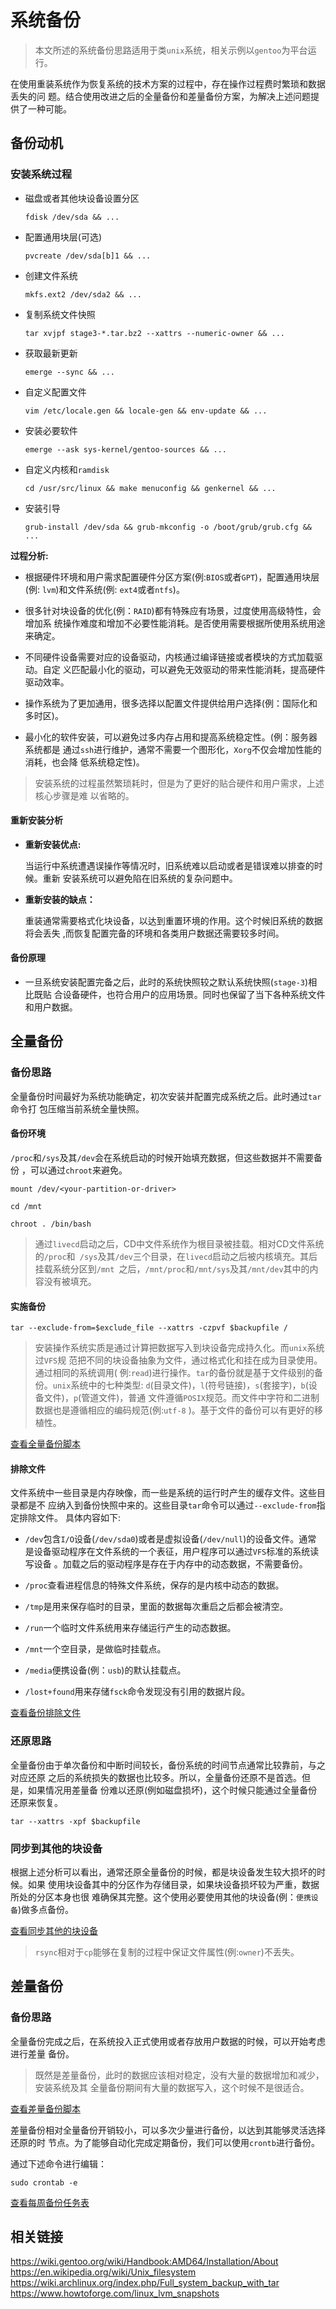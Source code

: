 # 系统备份

> 本文所述的系统备份思路适用于类`unix`系统，相关示例以`gentoo`为平台运行。

在使用重装系统作为恢复系统的技术方案的过程中，存在操作过程费时繁琐和数据丢失的问
题。结合使用改进之后的全量备份和差量备份方案，为解决上述问题提供了一种可能。

## 备份动机

### 安装系统过程

-   磁盘或者其他块设备设置分区

    ```
    fdisk /dev/sda && ...
    ```

-   配置通用块层(可选)

    ```
    pvcreate /dev/sda[b]1 && ...
    ```

-   创建文件系统

    ```
    mkfs.ext2 /dev/sda2 && ...
    ```

-   复制系统文件快照

    ```
    tar xvjpf stage3-*.tar.bz2 --xattrs --numeric-owner && ...
    ```

-   获取最新更新

    ```
    emerge --sync && ...
    ```

-   自定义配置文件

    ```
    vim /etc/locale.gen && locale-gen && env-update && ...
    ```

-  安装必要软件

    ```
    emerge --ask sys-kernel/gentoo-sources && ...
    ```

-   自定义内核和`ramdisk`

    ```
    cd /usr/src/linux && make menuconfig && genkernel && ...
    ```

-   安装引导

    ```
    grub-install /dev/sda && grub-mkconfig -o /boot/grub/grub.cfg && ...
    ```

**过程分析:**

-   根据硬件环境和用户需求配置硬件分区方案(例:`BIOS`或者`GPT`)，配置通用块层(例:
    `lvm`)和文件系统(例: `ext4`或者`ntfs`)。

-   很多针对块设备的优化(例：`RAID`)都有特殊应有场景，过度使用高级特性，会增加系
    统操作难度和增加不必要性能消耗。是否使用需要根据所使用系统用途来确定。

-   不同硬件设备需要对应的设备驱动，内核通过编译链接或者模块的方式加载驱动。自定
    义匹配最小化的驱动，可以避免无效驱动的带来性能消耗，提高硬件驱动效率。

-   操作系统为了更加通用，很多选择以配置文件提供给用户选择(例：国际化和多时区)。

-   最小化的软件安装，可以避免过多内存占用和提高系统稳定性。(例：服务器系统都是
    通过`ssh`进行维护，通常不需要一个图形化，`Xorg`不仅会增加性能的消耗，也会降
    低系统稳定性)。

> 安装系统的过程虽然繁琐耗时，但是为了更好的贴合硬件和用户需求，上述核心步骤是难
> 以省略的。

#### 重新安装分析

-   **重新安装优点:**

    当运行中系统遭遇误操作等情况时，旧系统难以启动或者是错误难以排查的时候。重新
    安装系统可以避免陷在旧系统的复杂问题中。

-   **重新安装的缺点：**

    重装通常需要格式化块设备，以达到重置环境的作用。这个时候旧系统的数据将会丢失
    ,而恢复配置完备的环境和各类用户数据还需要较多时间。

#### 备份原理

-   一旦系统安装配置完备之后，此时的系统快照较之默认系统快照(`stage-3`)相比既贴
    合设备硬件，也符合用户的应用场景。同时也保留了当下各种系统文件和用户数据。

## 全量备份

### 备份思路

全量备份时间最好为系统功能确定，初次安装并配置完成系统之后。此时通过`tar`命令打
包压缩当前系统全量快照。

#### 备份环境

`/proc`和`/sys`及其`/dev`会在系统启动的时候开始填充数据，但这些数据并不需要备份
，可以通过`chroot`来避免。

```
mount /dev/<your-partition-or-driver>

cd /mnt

chroot . /bin/bash
```

> 通过`livecd`启动之后，CD中文件系统作为根目录被挂载。相对CD文件系统的`/proc`和`
> /sys`及其`/dev`三个目录，在`livecd`启动之后被内核填充。其后挂载系统分区到`/mnt
> `之后，`/mnt/proc`和`/mnt/sys`及其`/mnt/dev`其中的内容没有被填充。

#### 实施备份

```
tar --exclude-from=$exclude_file --xattrs -czpvf $backupfile /
```

> 安装操作系统实质是通过计算把数据写入到块设备完成持久化。而`unix`系统过`VFS`规
> 范把不同的块设备抽象为文件，通过格式化和挂在成为目录使用。通过相同的系统调用(
> 例:`read`)进行操作。`tar`的备份就是基于文件级别的备份。`unix`系统中的七种类型:
> `d`(目录文件)，`l`(符号链接)，`s`(套接字)，`b`(设备文件)，`p`(管道文件)，普通
> 文件遵循`POSIX`规范。而文件中字符和二进制数据也是遵循相应的编码规范(例:`utf-8`
> )。基于文件的备份可以有更好的移植性。

[查看全量备份脚本](https://raw.githubusercontent.com/crux-wild/system-backup/master/full-system-backup)

#### 排除文件

文件系统中一些目录是内存映像，而一些是系统的运行时产生的缓存文件。这些目录都是不
应纳入到备份快照中来的。这些目录`tar`命令可以通过`--exclude-from`指定排除文件。
具体内容如下:

-   `/dev`包含`I/O`设备(`/dev/sda0`)或者是虚拟设备(`/dev/null`)的设备文件。通常
    是设备驱动程序在文件系统的一个表征，用户程序可以通过`VFS`标准的系统读写设备
    。加载之后的驱动程序是存在于内存中的动态数据，不需要备份。

-   `/proc`查看进程信息的特殊文件系统，保存的是内核中动态的数据。

-   `/tmp`是用来保存临时的目录，里面的数据每次重启之后都会被清空。

-   `/run`一个临时文件系统用来存储运行产生的动态数据。

-   `/mnt`一个空目录，是做临时挂载点。

-   `/media`便携设备(例：`usb`)的默认挂载点。

-   `/lost+found`用来存储`fsck`命令发现没有引用的数据片段。

[查看备份排除文件](https://raw.githubusercontent.com/crux-wild/system-backup/master/full-system-exclude)

### 还原思路

全量备份由于单次备份和中断时间较长，备份系统的时间节点通常比较靠前，与之对应还原
之后的系统损失的数据也比较多。所以，全量备份还原不是首选。但是，如果情况用差量备
份难以还原(例如磁盘损坏)，这个时候只能通过全量备份还原来恢复。

```
tar --xattrs -xpf $backupfile
```

### 同步到其他的块设备

根据上述分析可以看出，通常还原全量备份的时候，都是块设备发生较大损坏的时候。如果
使用块设备其中的分区作为存储目录，如果块设备损坏较为严重，数据所处的分区本身也很
难确保其完整。这个使用必要使用其他的块设备(例：`便携设备`)做多点备份。

[查看同步其他的块设备](https://raw.githubusercontent.com/crux-wild/system-backup/master/rsync-full-system-backup)

> `rsync`相对于`cp`能够在复制的过程中保证文件属性(例:`owner`)不丢失。

## 差量备份

### 备份思路

全量备份完成之后，在系统投入正式使用或者存放用户数据的时候，可以开始考虑进行差量
备份。

> 既然是差量备份，此时的数据应该相对稳定，没有大量的数据增加和减少，安装系统及其
> 全量备份期间有大量的数据写入，这个时候不是很适合。

[查看差量备份脚本](https://raw.githubusercontent.com/crux-wild/system-backup/master/difference-backup)

差量备份相对全量备份开销较小，可以多次少量进行备份，以达到其能够灵活选择还原的时
节点。为了能够自动化完成定期备份，我们可以使用`crontb`进行备份。

通过下述命令进行编辑：

```
sudo crontab -e
```

[查看每周备份任务表](https://raw.githubusercontent.com/crux-wild/system-backup/master/difference-backup-crontab)

## 相关链接

<https://wiki.gentoo.org/wiki/Handbook:AMD64/Installation/About><br/>
<https://en.wikipedia.org/wiki/Unix_filesystem><br/>
<https://wiki.archlinux.org/index.php/Full_system_backup_with_tar><br/>
<https://www.howtoforge.com/linux_lvm_snapshots><br/>
